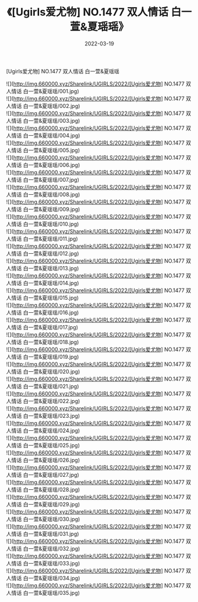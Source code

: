 ﻿---
layout: post
title:  《[Ugirls爱尤物] NO.1477 双人情话 白一萱&夏瑶瑶》
date:   2022-03-19
img: http://img.660000.xyz/Sharelink/UGIRLS/2022/[Ugirls爱尤物] NO.1477 双人情话 白一萱&夏瑶瑶/000.jpg
categories: [美女, 清纯, 唯美]
---

[Ugirls爱尤物] NO.1477 双人情话 白一萱&夏瑶瑶

 ![](http://img.660000.xyz/Sharelink/UGIRLS/2022/[Ugirls爱尤物] NO.1477 双人情话 白一萱&夏瑶瑶/001.jpg) <br>![](http://img.660000.xyz/Sharelink/UGIRLS/2022/[Ugirls爱尤物] NO.1477 双人情话 白一萱&夏瑶瑶/002.jpg) <br>![](http://img.660000.xyz/Sharelink/UGIRLS/2022/[Ugirls爱尤物] NO.1477 双人情话 白一萱&夏瑶瑶/003.jpg) <br>![](http://img.660000.xyz/Sharelink/UGIRLS/2022/[Ugirls爱尤物] NO.1477 双人情话 白一萱&夏瑶瑶/004.jpg) <br>![](http://img.660000.xyz/Sharelink/UGIRLS/2022/[Ugirls爱尤物] NO.1477 双人情话 白一萱&夏瑶瑶/005.jpg) <br>![](http://img.660000.xyz/Sharelink/UGIRLS/2022/[Ugirls爱尤物] NO.1477 双人情话 白一萱&夏瑶瑶/006.jpg) <br>![](http://img.660000.xyz/Sharelink/UGIRLS/2022/[Ugirls爱尤物] NO.1477 双人情话 白一萱&夏瑶瑶/007.jpg) <br>![](http://img.660000.xyz/Sharelink/UGIRLS/2022/[Ugirls爱尤物] NO.1477 双人情话 白一萱&夏瑶瑶/008.jpg) <br>![](http://img.660000.xyz/Sharelink/UGIRLS/2022/[Ugirls爱尤物] NO.1477 双人情话 白一萱&夏瑶瑶/009.jpg) <br>![](http://img.660000.xyz/Sharelink/UGIRLS/2022/[Ugirls爱尤物] NO.1477 双人情话 白一萱&夏瑶瑶/010.jpg) <br>![](http://img.660000.xyz/Sharelink/UGIRLS/2022/[Ugirls爱尤物] NO.1477 双人情话 白一萱&夏瑶瑶/011.jpg) <br>![](http://img.660000.xyz/Sharelink/UGIRLS/2022/[Ugirls爱尤物] NO.1477 双人情话 白一萱&夏瑶瑶/012.jpg) <br>![](http://img.660000.xyz/Sharelink/UGIRLS/2022/[Ugirls爱尤物] NO.1477 双人情话 白一萱&夏瑶瑶/013.jpg) <br>![](http://img.660000.xyz/Sharelink/UGIRLS/2022/[Ugirls爱尤物] NO.1477 双人情话 白一萱&夏瑶瑶/014.jpg) <br>![](http://img.660000.xyz/Sharelink/UGIRLS/2022/[Ugirls爱尤物] NO.1477 双人情话 白一萱&夏瑶瑶/015.jpg) <br>![](http://img.660000.xyz/Sharelink/UGIRLS/2022/[Ugirls爱尤物] NO.1477 双人情话 白一萱&夏瑶瑶/016.jpg) <br>![](http://img.660000.xyz/Sharelink/UGIRLS/2022/[Ugirls爱尤物] NO.1477 双人情话 白一萱&夏瑶瑶/017.jpg) <br>![](http://img.660000.xyz/Sharelink/UGIRLS/2022/[Ugirls爱尤物] NO.1477 双人情话 白一萱&夏瑶瑶/018.jpg) <br>![](http://img.660000.xyz/Sharelink/UGIRLS/2022/[Ugirls爱尤物] NO.1477 双人情话 白一萱&夏瑶瑶/019.jpg) <br>![](http://img.660000.xyz/Sharelink/UGIRLS/2022/[Ugirls爱尤物] NO.1477 双人情话 白一萱&夏瑶瑶/020.jpg) <br>![](http://img.660000.xyz/Sharelink/UGIRLS/2022/[Ugirls爱尤物] NO.1477 双人情话 白一萱&夏瑶瑶/021.jpg) <br>![](http://img.660000.xyz/Sharelink/UGIRLS/2022/[Ugirls爱尤物] NO.1477 双人情话 白一萱&夏瑶瑶/022.jpg) <br>![](http://img.660000.xyz/Sharelink/UGIRLS/2022/[Ugirls爱尤物] NO.1477 双人情话 白一萱&夏瑶瑶/023.jpg) <br>![](http://img.660000.xyz/Sharelink/UGIRLS/2022/[Ugirls爱尤物] NO.1477 双人情话 白一萱&夏瑶瑶/024.jpg) <br>![](http://img.660000.xyz/Sharelink/UGIRLS/2022/[Ugirls爱尤物] NO.1477 双人情话 白一萱&夏瑶瑶/025.jpg) <br>![](http://img.660000.xyz/Sharelink/UGIRLS/2022/[Ugirls爱尤物] NO.1477 双人情话 白一萱&夏瑶瑶/026.jpg) <br>![](http://img.660000.xyz/Sharelink/UGIRLS/2022/[Ugirls爱尤物] NO.1477 双人情话 白一萱&夏瑶瑶/027.jpg) <br>![](http://img.660000.xyz/Sharelink/UGIRLS/2022/[Ugirls爱尤物] NO.1477 双人情话 白一萱&夏瑶瑶/028.jpg) <br>![](http://img.660000.xyz/Sharelink/UGIRLS/2022/[Ugirls爱尤物] NO.1477 双人情话 白一萱&夏瑶瑶/029.jpg) <br>![](http://img.660000.xyz/Sharelink/UGIRLS/2022/[Ugirls爱尤物] NO.1477 双人情话 白一萱&夏瑶瑶/030.jpg) <br>![](http://img.660000.xyz/Sharelink/UGIRLS/2022/[Ugirls爱尤物] NO.1477 双人情话 白一萱&夏瑶瑶/031.jpg) <br>![](http://img.660000.xyz/Sharelink/UGIRLS/2022/[Ugirls爱尤物] NO.1477 双人情话 白一萱&夏瑶瑶/032.jpg) <br>![](http://img.660000.xyz/Sharelink/UGIRLS/2022/[Ugirls爱尤物] NO.1477 双人情话 白一萱&夏瑶瑶/033.jpg) <br>![](http://img.660000.xyz/Sharelink/UGIRLS/2022/[Ugirls爱尤物] NO.1477 双人情话 白一萱&夏瑶瑶/034.jpg) <br>![](http://img.660000.xyz/Sharelink/UGIRLS/2022/[Ugirls爱尤物] NO.1477 双人情话 白一萱&夏瑶瑶/035.jpg) <br>